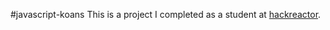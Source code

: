 #javascript-koans
This is a project I completed as a student at [hackreactor](http://hackreactor.com).

